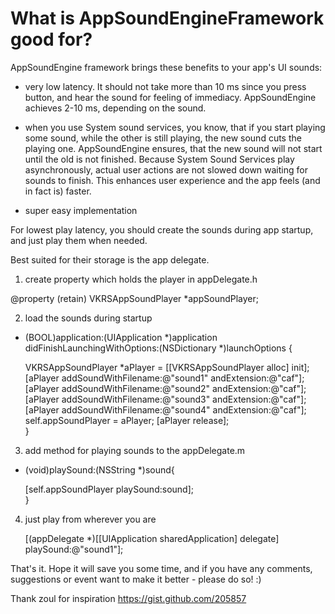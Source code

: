 What is AppSoundEngineFramework good for?
=========================================

AppSoundEngine framework brings these benefits to your app's UI sounds:

- very low latency. It should not take more than 10 ms since you press button, and hear the sound for feeling of immediacy. AppSoundEngine achieves 2-10 ms, depending on the sound.

- when you use System sound services, you know, that if you start playing some sound, while the other is still playing, the new sound cuts the playing one. AppSoundEngine ensures, that the new sound will not start until the old is not finished. Because System Sound Services play asynchronously, actual user actions are not slowed down waiting for sounds to finish. This enhances user experience and the app feels (and in fact is) faster.

- super easy implementation

For lowest play latency, you should create the sounds during app startup, and just play them when needed.

Best suited for their storage is the app delegate. 

1. create property which holds the player in appDelegate.h

@property (retain) VKRSAppSoundPlayer *appSoundPlayer;

2. load the sounds during startup

- (BOOL)application:(UIApplication *)application didFinishLaunchingWithOptions:(NSDictionary *)launchOptions {

    VKRSAppSoundPlayer *aPlayer = [[VKRSAppSoundPlayer alloc] init];        
    [aPlayer addSoundWithFilename:@"sound1" andExtension:@"caf"];
    [aPlayer addSoundWithFilename:@"sound2" andExtension:@"caf"];
    [aPlayer addSoundWithFilename:@"sound3" andExtension:@"caf"];
    [aPlayer addSoundWithFilename:@"sound4" andExtension:@"caf"];
    self.appSoundPlayer = aPlayer;
    [aPlayer release];       
}

3. add method for playing sounds to the appDelegate.m

- (void)playSound:(NSString *)sound{	
    
    [self.appSoundPlayer playSound:sound];          
}

4. just play from wherever you are

    [(appDelegate *)[[UIApplication sharedApplication] delegate] playSound:@"sound1"];

That's it. Hope it will save you some time, and if you have any comments, suggestions or event want to make it better - please do so! :)

Thank zoul for inspiration https://gist.github.com/205857

